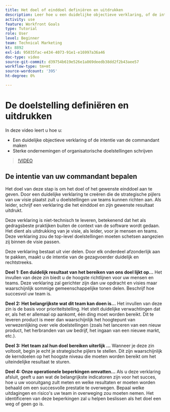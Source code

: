 ```yaml
---
title: Het doel of einddoel definiëren en uitdrukken
description: Leer hoe u een duidelijke objectieve verklaring, of de intentie van de Bevelhebber, creeert en sterke onderneming of organisatorische doelstellingen schrijft.
activity: use
feature: Workfront Goals
type: Tutorial
role: User
level: Beginner
team: Technical Marketing
kt: 8892
exl-id: 95035fac-e434-4073-91e1-e16997a36a46
doc-type: video
source-git-commit: d39754b619e526e1a869deedb38dd2f2b43aee57
workflow-type: tm+mt
source-wordcount: '395'
ht-degree: 0%

---
```


# De doelstelling definiëren en uitdrukken

In deze video leert u hoe u:

* Een duidelijke objectieve verklaring of de intentie van de commandant maken
* Sterke ondernemingen of organisatorische doelstellingen schrijven

>[!VIDEO](https://video.tv.adobe.com/v/335186/?quality=12)

<!--
Your turn graphic
-->

## De intentie van uw commandant bepalen

Het doel van deze stap is om het doel of het gewenste einddoel aan te geven. Door een duidelijke verklaring te creëren die de strategische pijlers van uw visie plaatst zult u doelstellingen uw teams kunnen richten aan. Als leider, schrijf een verklaring die het einddoel en zijn gewenste resultaat uitdrukt.

Deze verklaring is niet-technisch te leveren, betekenend dat het als gedragsbeste praktijken buiten de context van de software wordt gedaan. Het dient als uitdrukking van je visie, als leider, voor je mensen en teams. Deze verklaring zou de top-level doelstellingen moeten schetsen aangezien zij binnen de visie passen.

Deze verklaring bestaat uit vier delen. Door elk onderdeel afzonderlijk aan te pakken, maakt u de intentie van de gezagvoerder duidelijk en rechtstreeks.

**Deel 1: Een duidelijk resultaat van het bereiken van ons doel lijkt op...**
Het invullen van deze zin biedt u de hoogste richtlijnen voor uw mensen en teams. Deze verklaring zal gerichter zijn dan uw opdracht en visies maar waarschijnlijk sommige gemeenschappelijke tonen delen. Beschrijf hoe succesvol uw team is.

**Deel 2: Het belangrijkste wat dit team kan doen is...**
Het invullen van deze zin is de basis voor prioriteitstelling. Het stelt duidelijke verwachtingen dat er, als het er allemaal op aankomt, één ding moet worden bereikt. Dit te leveren product is meer dan waarschijnlijk het hoogtepunt van verwezenlijking over vele doelstellingen (zoals het lanceren van een nieuw product, het herbranden van uw bedrijf, het ingaan van een nieuwe markt, etc.).

**Deel 3: Het team zal hun doel bereiken uiterlijk ...**
Wanneer je deze zin voltooit, begin je echt je strategische pijlers te stellen. Dit zijn waarschijnlijk de kerndoelen op het hoogste niveau die moeten worden bereikt om het uiteindelijke resultaat te sturen.

**Deel 4: Onze operationele beperkingen omvatten...**
Als u deze verklaring afsluit, geeft u aan wat de belangrijkste indicatoren zijn voor het succes, hoe u uw vooruitgang zult meten en welke resultaten er moeten worden behaald om een succesvolle prestatie te overwegen. Bepaal welke uitdagingen en risico&#39;s uw team in overweging zou moeten nemen. Het identificeren van deze beperkingen zal u helpen beslissen als het doel een weg of geen go is.
